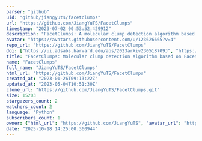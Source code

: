 ```yaml
---
parser: "github"
uid: "github/jiangyuts/facetclumps"
url: "https://github.com/JiangYuTS/FacetClumps"
timestamp: "2023-07-02 00:53:52.429912"
description: "FacetClumps: A molecular clump detection algorithm based on Facet model"
avatar: "https://avatars.githubusercontent.com/u/123626665?v=4"
repo_url: "https://github.com/JiangYuTS/FacetClumps"
doi: ["https://ui.adsabs.harvard.edu/abs/2023arXiv230518709J", "https://ui.adsabs.harvard.edu/abs/2023ascl.soft06038J/abstract"]
title: "FacetClumps: Molecular clump detection algorithm based on Facet model"
name: "FacetClumps"
full_name: "JiangYuTS/FacetClumps"
html_url: "https://github.com/JiangYuTS/FacetClumps"
created_at: "2023-01-26T09:13:22Z"
updated_at: "2023-05-04T10:51:30Z"
clone_url: "https://github.com/JiangYuTS/FacetClumps.git"
size: 15203
stargazers_count: 2
watchers_count: 2
language: "Python"
subscribers_count: 1
owner: {"html_url": "https://github.com/JiangYuTS", "avatar_url": "https://avatars.githubusercontent.com/u/123626665?v=4", "login": "JiangYuTS", "type": "User"}
date: "2025-10-18 14:25:00.360944"
---
```

